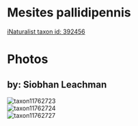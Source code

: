 
Mesites pallidipennis
=====================
  
[iNaturalist taxon id: 392456](https://www.inaturalist.org/taxa/392456)
# Photos

## by: Siobhan Leachman
  
![taxon11762723](https://inaturalist-open-data.s3.amazonaws.com/photos/12512733/medium.jpeg)  
![taxon11762724](https://inaturalist-open-data.s3.amazonaws.com/photos/12512734/medium.jpeg)  
![taxon11762727](https://inaturalist-open-data.s3.amazonaws.com/photos/12512736/medium.jpeg)